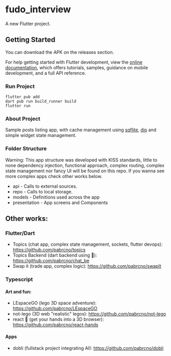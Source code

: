 # fudo_interview

A new Flutter project.

## Getting Started

You can download the APK on the releases section.

For help getting started with Flutter development, view the
[online documentation](https://docs.flutter.dev), which offers tutorials,
samples, guidance on mobile development, and a full API reference.

### Run Project

```
flutter pub add
dart pub run build_runner build
flutter run
```

### About Project

Sample posts listing app, with cache management using [sqflite](https://pub.dev/packages/sqflite), [dio](https://pub.dev/packages/dio) and simple widget state management.

### Folder Structure

Warning: This app structure was developed with KISS standards, little to none dependency injection, functional approach, complex routing, complex state management nor fancy UI will be found on this repo. If you wanna see more complex apps check other works below.

- api - Calls to external sources.
- repo - Calls to local storage.
- models - Definitions used across the app
- presentation - App screens and Components

## Other works:

### Flutter/Dart

- Topics (chat app, complex state management, sockets, flutter devops): https://github.com/pabrcno/topics
- Topics Backend (dart backend using 🐸): https://github.com/pabrcno/chat_be
- Swap it (trade app, complex logic): https://github.com/pabrcno/swapIt

### Typescript

#### Art and fun:

- LEspaceGO (lego 3D space adventure): https://github.com/pabrcno/LEspaceGO
- not-lego (3D web "realistic" legos): https://github.com/pabrcno/not-lego
- react 👐 (get your hands into a 3D browser): https://github.com/pabrcno/react-hands

#### Apps

- dobli (fullstack project integrating AI): https://github.com/pabrcno/dobli
